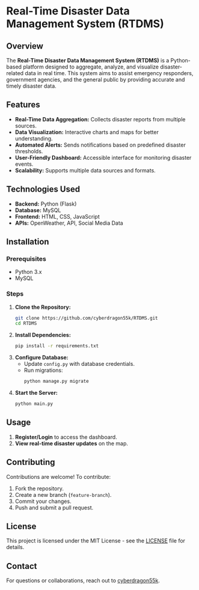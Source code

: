 # Real-Time Disaster Data Management System (RTDMS)

## Overview

The **Real-Time Disaster Data Management System (RTDMS)** is a Python-based platform designed to aggregate, analyze, and visualize disaster-related data in real time. This system aims to assist emergency responders, government agencies, and the general public by providing accurate and timely disaster data.

## Features

- **Real-Time Data Aggregation:** Collects disaster reports from multiple sources.
- **Data Visualization:** Interactive charts and maps for better understanding.
- **Automated Alerts:** Sends notifications based on predefined disaster thresholds.
- **User-Friendly Dashboard:** Accessible interface for monitoring disaster events.
- **Scalability:** Supports multiple data sources and formats.

## Technologies Used

- **Backend:** Python (Flask)
- **Database:** MySQL
- **Frontend:** HTML, CSS, JavaScript
- **APIs:** OpenWeather, API, Social Media Data

## Installation

### Prerequisites

- Python 3.x
- MySQL

### Steps

1. **Clone the Repository:**
   ```sh
   git clone https://github.com/cyberdragon55k/RTDMS.git
   cd RTDMS
   ```
2. **Install Dependencies:**
   ```sh
   pip install -r requirements.txt
   ```
3. **Configure Database:**
   - Update `config.py` with database credentials.
   - Run migrations:
     ```sh
     python manage.py migrate
     ```
4. **Start the Server:**
   ```sh
   python main.py
   ```


## Usage

1. **Register/Login** to access the dashboard.
2. **View real-time disaster updates** on the map.

## Contributing

Contributions are welcome! To contribute:

1. Fork the repository.
2. Create a new branch (`feature-branch`).
3. Commit your changes.
4. Push and submit a pull request.

## License

This project is licensed under the MIT License - see the [LICENSE](LICENSE) file for details.

## Contact

For questions or collaborations, reach out to [cyberdragon55k](https://github.com/cyberdragon55k).

